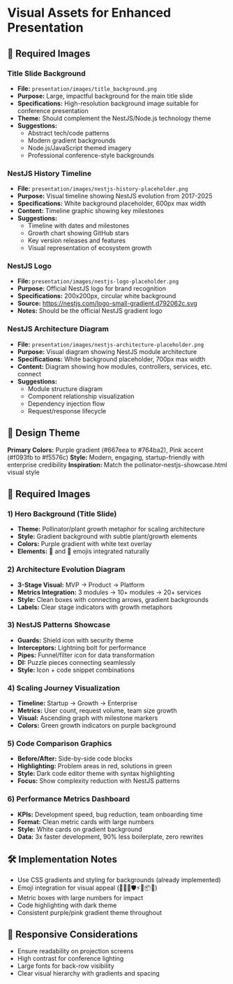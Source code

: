 # Visual Assets for Enhanced Presentation

## 🎯 Required Images

### Title Slide Background

- **File:** `presentation/images/title_background.png`
- **Purpose:** Large, impactful background for the main title slide
- **Specifications:** High-resolution background image suitable for conference presentation
- **Theme:** Should complement the NestJS/Node.js technology theme
- **Suggestions:**
  - Abstract tech/code patterns
  - Modern gradient backgrounds
  - Node.js/JavaScript themed imagery
  - Professional conference-style backgrounds

### NestJS History Timeline

- **File:** `presentation/images/nestjs-history-placeholder.png`
- **Purpose:** Visual timeline showing NestJS evolution from 2017-2025
- **Specifications:** White background placeholder, 600px max width
- **Content:** Timeline graphic showing key milestones
- **Suggestions:**
  - Timeline with dates and milestones
  - Growth chart showing GitHub stars
  - Key version releases and features
  - Visual representation of ecosystem growth

### NestJS Logo

- **File:** `presentation/images/nestjs-logo-placeholder.png`
- **Purpose:** Official NestJS logo for brand recognition
- **Specifications:** 200x200px, circular white background
- **Source:** https://nestjs.com/logo-small-gradient.d792062c.svg
- **Notes:** Should be the official NestJS gradient logo

### NestJS Architecture Diagram

- **File:** `presentation/images/nestjs-architecture-placeholder.png`
- **Purpose:** Visual diagram showing NestJS module architecture
- **Specifications:** White background placeholder, 700px max width
- **Content:** Diagram showing how modules, controllers, services, etc. connect
- **Suggestions:**
  - Module structure diagram
  - Component relationship visualization
  - Dependency injection flow
  - Request/response lifecycle

## 🎨 Design Theme

**Primary Colors:** Purple gradient (#667eea to #764ba2), Pink accent (#f093fb to #f5576c)
**Style:** Modern, engaging, startup-friendly with enterprise credibility
**Inspiration:** Match the pollinator-nestjs-showcase.html visual style

## 📸 Required Images

### 1) Hero Background (Title Slide)

- **Theme:** Pollinator/plant growth metaphor for scaling architecture
- **Style:** Gradient background with subtle plant/growth elements
- **Colors:** Purple gradient with white text overlay
- **Elements:** 🌻 and 🌱 emojis integrated naturally

### 2) Architecture Evolution Diagram

- **3-Stage Visual:** MVP → Product → Platform
- **Metrics Integration:** 3 modules → 10+ modules → 20+ services
- **Style:** Clean boxes with connecting arrows, gradient backgrounds
- **Labels:** Clear stage indicators with growth metaphors

### 3) NestJS Patterns Showcase

- **Guards:** Shield icon with security theme
- **Interceptors:** Lightning bolt for performance
- **Pipes:** Funnel/filter icon for data transformation
- **DI:** Puzzle pieces connecting seamlessly
- **Style:** Icon + code snippet combinations

### 4) Scaling Journey Visualization

- **Timeline:** Startup → Growth → Enterprise
- **Metrics:** User count, request volume, team size growth
- **Visual:** Ascending graph with milestone markers
- **Colors:** Green growth indicators on purple background

### 5) Code Comparison Graphics

- **Before/After:** Side-by-side code blocks
- **Highlighting:** Problem areas in red, solutions in green
- **Style:** Dark code editor theme with syntax highlighting
- **Focus:** Show complexity reduction with NestJS patterns

### 6) Performance Metrics Dashboard

- **KPIs:** Development speed, bug reduction, team onboarding time
- **Format:** Clean metric cards with large numbers
- **Style:** White cards on gradient background
- **Data:** 3x faster development, 90% less boilerplate, zero rewrites

## 🛠️ Implementation Notes

- Use CSS gradients and styling for backgrounds (already implemented)
- Emoji integration for visual appeal (🌻🌱🚀🛡️⚡🧪📦🏢)
- Metric boxes with large numbers for impact
- Code highlighting with dark theme
- Consistent purple/pink gradient theme throughout

## 📱 Responsive Considerations

- Ensure readability on projection screens
- High contrast for conference lighting
- Large fonts for back-row visibility
- Clear visual hierarchy with gradients and spacing
